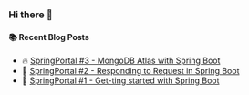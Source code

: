 ### Hi there 👋

<!--
**24Naman/24Naman** is a ✨ _special_ ✨ repository because its `README.md` (this file) appears on your GitHub profile.

Here are some ideas to get you started:

- 🔭 I’m currently working on ...
- 🌱 I’m currently learning ...
- 👯 I’m looking to collaborate on ...
- 🤔 I’m looking for help with ...
- 💬 Ask me about ...
- 📫 How to reach me: ...
- 😄 Pronouns: ...
- ⚡ Fun fact: ...
-->
#### :books: Recent Blog Posts
<!-- BLOGPOSTS:START -->
 - 🔥 [SpringPortal #3 - MongoDB Atlas with Spring Boot](https://24naman.hashnode.dev/springportal-3-mongodb-atlas-with-spring-boot)
 - 💯 [SpringPortal #2 - Responding to Request in Spring Boot](https://24naman.hashnode.dev/springportal-2-responding-to-request-in-spring-boot)
 - 🚀 [SpringPortal #1 - Get-ting started with Spring Boot](https://24naman.hashnode.dev/springportal-1-get-ting-started-with-spring-boot)<!-- BLOGPOSTS:END -->
